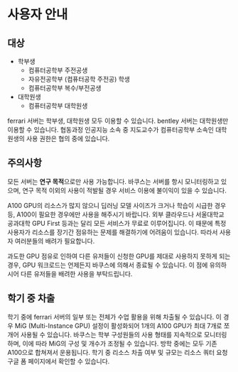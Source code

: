 # 사용자 안내

## 대상

- 학부생
  - 컴퓨터공학부 주전공생
  - 자유전공학부 (컴퓨터공학 주전공) 학생
  - 컴퓨터공학부 복수/부전공생
- 대학원생
  - 컴퓨터공학부 대학원생

ferrari 서버는 학부생, 대학원생 모두 이용할 수 있습니다.
bentley 서버는 대학원생만 이용할 수 있습니다.
협동과정 인공지능 소속 중 지도교수가 컴퓨터공학부 소속인 대학원생의 사용 권한은 협의 중에 있습니다.

## 주의사항

모든 서버는 **연구 목적**으로만 사용 가능합니다. 바쿠스는 서버를 항시 모니터링하고 있으며, 연구 목적 이외의 사용이 적발될 경우 서비스 이용에 불이익이 있을 수 있습니다.

A100 GPU의 리소스가 많지 않으니 딥러닝 모델 사이즈가 크거나 학습이 시급한 경우 등, A100이 필요한 경우에만 사용을 해주시기 바랍니다. 외부 클라우드나 서울대학교 공과대학 GPU First 등과는 달리 모든 서비스가 무료로 이루어집니다. 이 때문에 특정 사용자가 리소스를 장기간 점유하는 문제를 해결하기에 어려움이 있습니다. 따라서 사용자 여러분들의 배려가 필요합니다.


과도한 GPU 점유로 인하여 다른 유저들이 신청한 GPU를 제대로 사용하지 못하게 되는 경우, GPU 워크로드는 언제든지 바쿠스에 의해서 종료될 수 있습니다. 이 점에 유의하시어 다른 유저들을 배려한 사용을 부탁드립니다.

## 학기 중 차출

학기 중에 ferrari 서버의 일부 또는 전체가 수업 활용을 위해 차출될 수 있습니다. 이 경우 MiG (Multi-Instance GPU) 설정이 활성화되어 1개의 A100 GPU가 최대 7개로 쪼개어 사용될 수 있습니다. 바쿠스는 학부 구성원들의 사용 형태를 지속적으로 모니터링하며, 이에 따라 MiG의 구성 및 개수가 조정될 수 있습니다. 방학 중에는 모두 기존 A100으로 합쳐져서 운용됩니다. 학기 중 리소스 차출 여부 및 규모는 리소스 쿼터 요청 구글 폼 페이지에서 확인할 수 있습니다.
